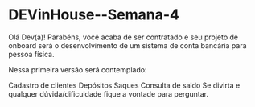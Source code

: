 # DEVinHouse--Semana-4
Olá Dev(a)! Parabéns, você acaba de ser contratado e seu projeto de onboard será o desenvolvimento de um sistema de conta bancária para pessoa física.

Nessa primeira versão será contemplado:

Cadastro de clientes
Depósitos
Saques
Consulta de saldo
Se divirta e qualquer dúvida/dificuldade fique a vontade para perguntar.

